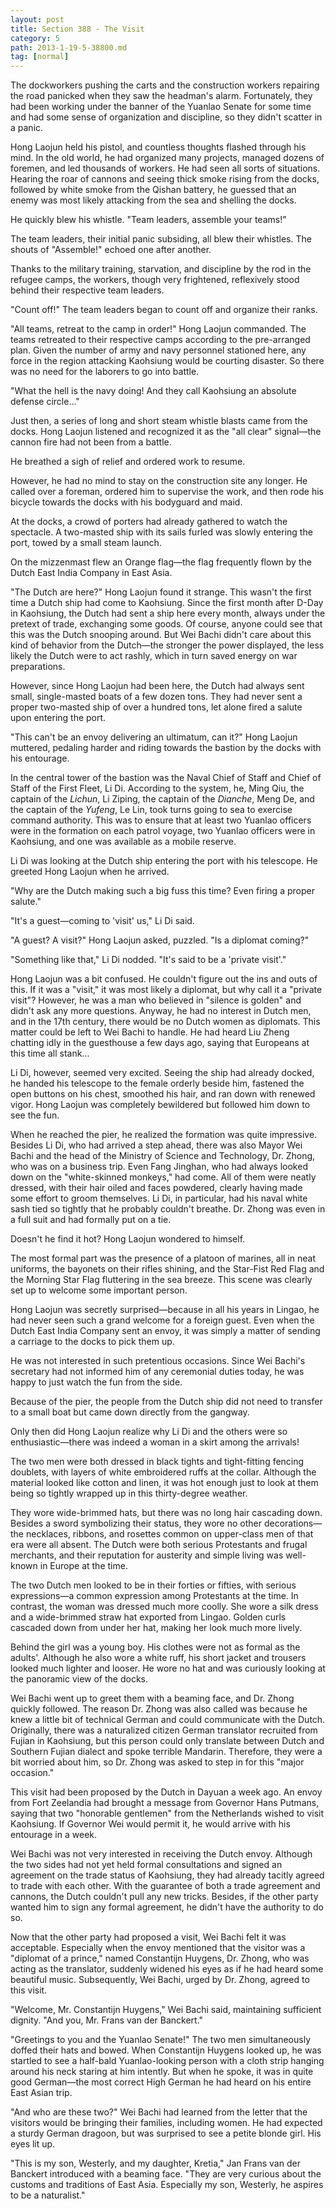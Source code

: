 ```yaml
---
layout: post
title: Section 388 - The Visit
category: 5
path: 2013-1-19-5-38800.md
tag: [normal]
---
```


The dockworkers pushing the carts and the construction workers repairing the road panicked when they saw the headman's alarm. Fortunately, they had been working under the banner of the Yuanlao Senate for some time and had some sense of organization and discipline, so they didn't scatter in a panic.

Hong Laojun held his pistol, and countless thoughts flashed through his mind. In the old world, he had organized many projects, managed dozens of foremen, and led thousands of workers. He had seen all sorts of situations. Hearing the roar of cannons and seeing thick smoke rising from the docks, followed by white smoke from the Qishan battery, he guessed that an enemy was most likely attacking from the sea and shelling the docks.

He quickly blew his whistle. "Team leaders, assemble your teams!"

The team leaders, their initial panic subsiding, all blew their whistles. The shouts of "Assemble!" echoed one after another.

Thanks to the military training, starvation, and discipline by the rod in the refugee camps, the workers, though very frightened, reflexively stood behind their respective team leaders.

"Count off!" The team leaders began to count off and organize their ranks.

"All teams, retreat to the camp in order!" Hong Laojun commanded. The teams retreated to their respective camps according to the pre-arranged plan. Given the number of army and navy personnel stationed here, any force in the region attacking Kaohsiung would be courting disaster. So there was no need for the laborers to go into battle.

"What the hell is the navy doing! And they call Kaohsiung an absolute defense circle..."

Just then, a series of long and short steam whistle blasts came from the docks. Hong Laojun listened and recognized it as the "all clear" signal—the cannon fire had not been from a battle.

He breathed a sigh of relief and ordered work to resume.

However, he had no mind to stay on the construction site any longer. He called over a foreman, ordered him to supervise the work, and then rode his bicycle towards the docks with his bodyguard and maid.

At the docks, a crowd of porters had already gathered to watch the spectacle. A two-masted ship with its sails furled was slowly entering the port, towed by a small steam launch.

On the mizzenmast flew an Orange flag—the flag frequently flown by the Dutch East India Company in East Asia.

"The Dutch are here?" Hong Laojun found it strange. This wasn't the first time a Dutch ship had come to Kaohsiung. Since the first month after D-Day in Kaohsiung, the Dutch had sent a ship here every month, always under the pretext of trade, exchanging some goods. Of course, anyone could see that this was the Dutch snooping around. But Wei Bachi didn't care about this kind of behavior from the Dutch—the stronger the power displayed, the less likely the Dutch were to act rashly, which in turn saved energy on war preparations.

However, since Hong Laojun had been here, the Dutch had always sent small, single-masted boats of a few dozen tons. They had never sent a proper two-masted ship of over a hundred tons, let alone fired a salute upon entering the port.

"This can't be an envoy delivering an ultimatum, can it?" Hong Laojun muttered, pedaling harder and riding towards the bastion by the docks with his entourage.

In the central tower of the bastion was the Naval Chief of Staff and Chief of Staff of the First Fleet, Li Di. According to the system, he, Ming Qiu, the captain of the *Lichun*, Li Ziping, the captain of the *Dianche*, Meng De, and the captain of the *Yufeng*, Le Lin, took turns going to sea to exercise command authority. This was to ensure that at least two Yuanlao officers were in the formation on each patrol voyage, two Yuanlao officers were in Kaohsiung, and one was available as a mobile reserve.

Li Di was looking at the Dutch ship entering the port with his telescope. He greeted Hong Laojun when he arrived.

"Why are the Dutch making such a big fuss this time? Even firing a proper salute."

"It's a guest—coming to 'visit' us," Li Di said.

"A guest? A visit?" Hong Laojun asked, puzzled. "Is a diplomat coming?"

"Something like that," Li Di nodded. "It's said to be a 'private visit'."

Hong Laojun was a bit confused. He couldn't figure out the ins and outs of this. If it was a "visit," it was most likely a diplomat, but why call it a "private visit"? However, he was a man who believed in "silence is golden" and didn't ask any more questions. Anyway, he had no interest in Dutch men, and in the 17th century, there would be no Dutch women as diplomats. This matter could be left to Wei Bachi to handle. He had heard Liu Zheng chatting idly in the guesthouse a few days ago, saying that Europeans at this time all stank...

Li Di, however, seemed very excited. Seeing the ship had already docked, he handed his telescope to the female orderly beside him, fastened the open buttons on his chest, smoothed his hair, and ran down with renewed vigor. Hong Laojun was completely bewildered but followed him down to see the fun.

When he reached the pier, he realized the formation was quite impressive. Besides Li Di, who had arrived a step ahead, there was also Mayor Wei Bachi and the head of the Ministry of Science and Technology, Dr. Zhong, who was on a business trip. Even Fang Jinghan, who had always looked down on the "white-skinned monkeys," had come. All of them were neatly dressed, with their hair oiled and faces powdered, clearly having made some effort to groom themselves. Li Di, in particular, had his naval white sash tied so tightly that he probably couldn't breathe. Dr. Zhong was even in a full suit and had formally put on a tie.

Doesn't he find it hot? Hong Laojun wondered to himself.

The most formal part was the presence of a platoon of marines, all in neat uniforms, the bayonets on their rifles shining, and the Star-Fist Red Flag and the Morning Star Flag fluttering in the sea breeze. This scene was clearly set up to welcome some important person.

Hong Laojun was secretly surprised—because in all his years in Lingao, he had never seen such a grand welcome for a foreign guest. Even when the Dutch East India Company sent an envoy, it was simply a matter of sending a carriage to the docks to pick them up.

He was not interested in such pretentious occasions. Since Wei Bachi's secretary had not informed him of any ceremonial duties today, he was happy to just watch the fun from the side.

Because of the pier, the people from the Dutch ship did not need to transfer to a small boat but came down directly from the gangway.

Only then did Hong Laojun realize why Li Di and the others were so enthusiastic—there was indeed a woman in a skirt among the arrivals!

The two men were both dressed in black tights and tight-fitting fencing doublets, with layers of white embroidered ruffs at the collar. Although the material looked like cotton and linen, it was hot enough just to look at them being so tightly wrapped up in this thirty-degree weather.

They wore wide-brimmed hats, but there was no long hair cascading down. Besides a sword symbolizing their status, they wore no other decorations—the necklaces, ribbons, and rosettes common on upper-class men of that era were all absent. The Dutch were both serious Protestants and frugal merchants, and their reputation for austerity and simple living was well-known in Europe at the time.

The two Dutch men looked to be in their forties or fifties, with serious expressions—a common expression among Protestants at the time. In contrast, the woman was dressed much more coolly. She wore a silk dress and a wide-brimmed straw hat exported from Lingao. Golden curls cascaded down from under her hat, making her look much more lively.

Behind the girl was a young boy. His clothes were not as formal as the adults'. Although he also wore a white ruff, his short jacket and trousers looked much lighter and looser. He wore no hat and was curiously looking at the panoramic view of the docks.

Wei Bachi went up to greet them with a beaming face, and Dr. Zhong quickly followed. The reason Dr. Zhong was also called was because he knew a little bit of technical German and could communicate with the Dutch. Originally, there was a naturalized citizen German translator recruited from Fujian in Kaohsiung, but this person could only translate between Dutch and Southern Fujian dialect and spoke terrible Mandarin. Therefore, they were a bit worried about him, so Dr. Zhong was asked to step in for this "major occasion."

This visit had been proposed by the Dutch in Dayuan a week ago. An envoy from Fort Zeelandia had brought a message from Governor Hans Putmans, saying that two "honorable gentlemen" from the Netherlands wished to visit Kaohsiung. If Governor Wei would permit it, he would arrive with his entourage in a week.

Wei Bachi was not very interested in receiving the Dutch envoy. Although the two sides had not yet held formal consultations and signed an agreement on the trade status of Kaohsiung, they had already tacitly agreed to trade with each other. With the guarantee of both a trade agreement and cannons, the Dutch couldn't pull any new tricks. Besides, if the other party wanted him to sign any formal agreement, he didn't have the authority to do so.

Now that the other party had proposed a visit, Wei Bachi felt it was acceptable. Especially when the envoy mentioned that the visitor was a "diplomat of a prince," named Constantijn Huygens, Dr. Zhong, who was acting as the translator, suddenly widened his eyes as if he had heard some beautiful music. Subsequently, Wei Bachi, urged by Dr. Zhong, agreed to this visit.

"Welcome, Mr. Constantijn Huygens," Wei Bachi said, maintaining sufficient dignity. "And you, Mr. Frans van der Banckert."

"Greetings to you and the Yuanlao Senate!" The two men simultaneously doffed their hats and bowed. When Constantijn Huygens looked up, he was startled to see a half-bald Yuanlao-looking person with a cloth strip hanging around his neck staring at him intently. But when he spoke, it was in quite good German—the most correct High German he had heard on his entire East Asian trip.

"And who are these two?" Wei Bachi had learned from the letter that the visitors would be bringing their families, including women. He had expected a sturdy German dragoon, but was surprised to see a petite blonde girl. His eyes lit up.

"This is my son, Westerly, and my daughter, Kretia," Jan Frans van der Banckert introduced with a beaming face. "They are very curious about the customs and traditions of East Asia. Especially my son, Westerly, he aspires to be a naturalist."